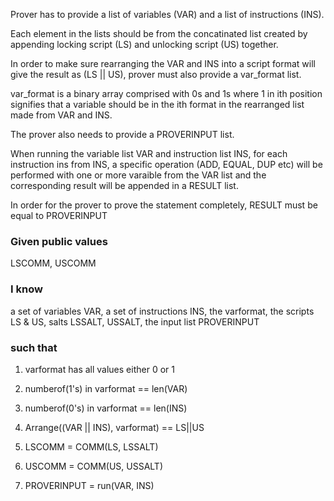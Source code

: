 Prover has to provide a list of variables (VAR) and a list of instructions (INS).

Each element in the lists should be from the concatinated list created by appending locking script (LS) and unlocking script (US) together.

In order to make sure rearranging the VAR and INS into a script format will give the result as (LS || US), prover must also provide a var_format list.

var_format is a binary array comprised with 0s and 1s where 1 in ith position signifies that a variable should be in the ith format in the rearranged list made from VAR and INS.


The prover also needs to provide a PROVERINPUT list.

When running the variable list VAR and instruction list INS, 
for each instruction ins from INS, a specific operation (ADD, EQUAL, DUP etc) will be performed with one or more varaible from the VAR list
and the corresponding result will be appended in a RESULT list.

In order for the prover to prove the statement completely, RESULT must be equal to PROVERINPUT


### Given public values
LSCOMM, USCOMM

### I know 
a set of variables VAR, a set of instructions INS, the varformat, the scripts LS & US, salts LSSALT, USSALT, the input list PROVERINPUT

### such that

1. varformat has all values either 0 or 1

2. numberof(1's) in varformat == len(VAR)

3. numberof(0's) in varformat == len(INS)

4. Arrange((VAR || INS), varformat) == LS||US 

5. LSCOMM = COMM(LS, LSSALT)

6. USCOMM = COMM(US, USSALT)

7. PROVERINPUT = run(VAR, INS)


